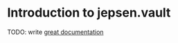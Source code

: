 # Introduction to jepsen.vault

TODO: write [great documentation](http://jacobian.org/writing/what-to-write/)
